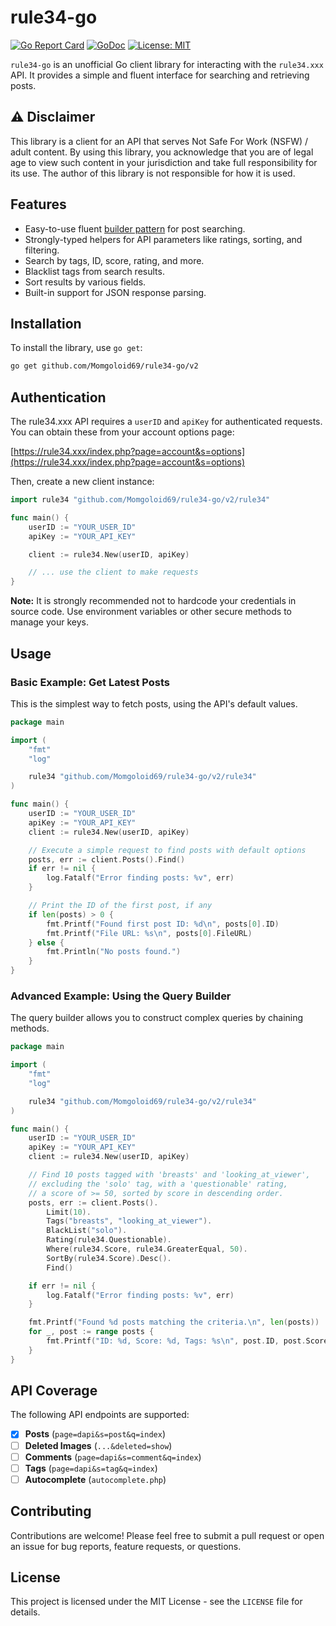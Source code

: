 # rule34-go

[![Go Report Card](https://goreportcard.com/badge/github.com/Momgoloid69/rule34-go/v2)](https://goreportcard.com/report/github.com/Momgoloid69/rule34-go/v2)
[![GoDoc](https://godoc.org/github.com/Momgoloid69/rule34-go/v2?status.svg)](https://godoc.org/github.com/Momgoloid69/rule34-go/v2)
[![License: MIT](https://img.shields.io/badge/License-MIT-yellow.svg)](https://opensource.org/licenses/MIT)

`rule34-go` is an unofficial Go client library for interacting with the `rule34.xxx` API. It provides a simple and fluent interface for searching and retrieving posts.

## ⚠️ Disclaimer

This library is a client for an API that serves Not Safe For Work (NSFW) / adult content. By using this library, you acknowledge that you are of legal age to view such content in your jurisdiction and take full responsibility for its use. The author of this library is not responsible for how it is used.

## Features

-   Easy-to-use fluent [builder pattern](https://en.wikipedia.org/wiki/Builder_pattern) for post searching.
-   Strongly-typed helpers for API parameters like ratings, sorting, and filtering.
-   Search by tags, ID, score, rating, and more.
-   Blacklist tags from search results.
-   Sort results by various fields.
-   Built-in support for JSON response parsing.

## Installation

To install the library, use `go get`:

```bash
go get github.com/Momgoloid69/rule34-go/v2
```

## Authentication

The rule34.xxx API requires a `userID` and `apiKey` for authenticated requests. You can obtain these from your account options page:

[https://rule34.xxx/index.php?page=account&s=options](https://rule34.xxx/index.php?page=account&s=options)

Then, create a new client instance:

```go
import rule34 "github.com/Momgoloid69/rule34-go/v2/rule34"

func main() {
    userID := "YOUR_USER_ID"
    apiKey := "YOUR_API_KEY"

    client := rule34.New(userID, apiKey)

    // ... use the client to make requests
}
```

**Note:** It is strongly recommended not to hardcode your credentials in source code. Use environment variables or other secure methods to manage your keys.

## Usage

### Basic Example: Get Latest Posts

This is the simplest way to fetch posts, using the API's default values.

```go
package main

import (
	"fmt"
	"log"

	rule34 "github.com/Momgoloid69/rule34-go/v2/rule34"
)

func main() {
	userID := "YOUR_USER_ID"
	apiKey := "YOUR_API_KEY"
	client := rule34.New(userID, apiKey)

	// Execute a simple request to find posts with default options
	posts, err := client.Posts().Find()
	if err != nil {
		log.Fatalf("Error finding posts: %v", err)
	}

    // Print the ID of the first post, if any
	if len(posts) > 0 {
		fmt.Printf("Found first post ID: %d\n", posts[0].ID)
        fmt.Printf("File URL: %s\n", posts[0].FileURL)
	} else {
		fmt.Println("No posts found.")
	}
}
```

### Advanced Example: Using the Query Builder

The query builder allows you to construct complex queries by chaining methods.

```go
package main

import (
	"fmt"
	"log"

	rule34 "github.com/Momgoloid69/rule34-go/v2/rule34"
)

func main() {
	userID := "YOUR_USER_ID"
	apiKey := "YOUR_API_KEY"
	client := rule34.New(userID, apiKey)

	// Find 10 posts tagged with 'breasts' and 'looking_at_viewer',
	// excluding the 'solo' tag, with a 'questionable' rating,
	// a score of >= 50, sorted by score in descending order.
	posts, err := client.Posts().
		Limit(10).
		Tags("breasts", "looking_at_viewer").
		BlackList("solo").
		Rating(rule34.Questionable).
		Where(rule34.Score, rule34.GreaterEqual, 50).
		SortBy(rule34.Score).Desc().
		Find()

	if err != nil {
		log.Fatalf("Error finding posts: %v", err)
	}

	fmt.Printf("Found %d posts matching the criteria.\n", len(posts))
	for _, post := range posts {
		fmt.Printf("ID: %d, Score: %d, Tags: %s\n", post.ID, post.Score, post.Tags)
	}
}
```

## API Coverage

The following API endpoints are supported:

-   [X] **Posts** (`page=dapi&s=post&q=index`)
-   [ ] **Deleted Images** (`...&deleted=show`)
-   [ ] **Comments** (`page=dapi&s=comment&q=index`)
-   [ ] **Tags** (`page=dapi&s=tag&q=index`)
-   [ ] **Autocomplete** (`autocomplete.php`)

## Contributing

Contributions are welcome! Please feel free to submit a pull request or open an issue for bug reports, feature requests, or questions.

## License

This project is licensed under the MIT License - see the `LICENSE` file for details.